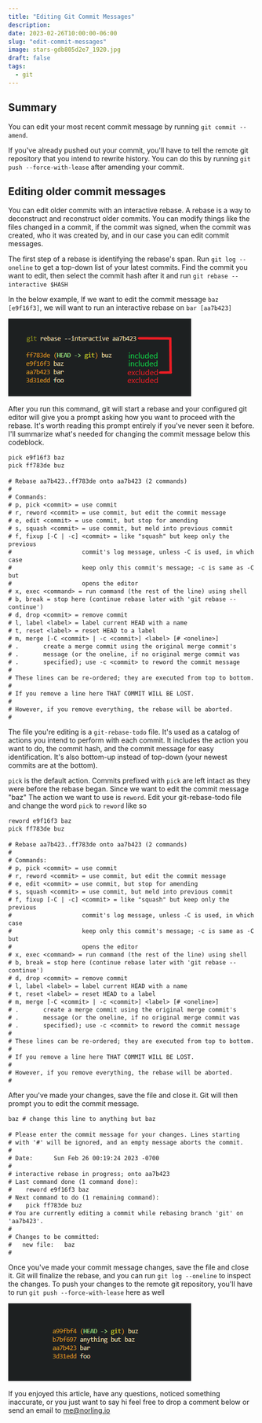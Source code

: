 ```yaml
---
title: "Editing Git Commit Messages"
description:
date: 2023-02-26T10:00:00-06:00
slug: "edit-commit-messages"
image: stars-gdb805d2e7_1920.jpg
draft: false
tags:
  - git
---
```


## Summary

You can edit your most recent commit message by running `git commit --amend`.

If you've already pushed out your commit, you'll have to tell the remote git repository that you intend to rewrite history. You can do this by running `git push --force-with-lease` after amending your commit.

## Editing older commit messages

You can edit older commits with an interactive rebase. A rebase is a way to deconstruct and reconstruct older commits. You can modify things like the files changed in a commit, if the commit was signed, when the commit was created, who it was created by, and in our case you can edit commit messages.

The first step of a rebase is identifying the rebase's span. Run `git log --oneline` to get a top-down list of your latest commits. Find the commit you want to edit, then select the commit hash after it and run `git rebase --interactive $HASH`

In the below example, If we want to edit the commit message `baz [e9f16f3]`, we will want to run an interactive rebase on `bar [aa7b423]`

![an example of how to select commits for an interactive rebase](rebase.png)

After you run this command, git will start a rebase and your configured git editor will give you a prompt asking how you want to proceed with the rebase. It's worth reading this prompt entirely if you've never seen it before. I'll summarize what's needed for changing the commit message below this codeblock.

```fish
pick e9f16f3 baz
pick ff783de buz

# Rebase aa7b423..ff783de onto aa7b423 (2 commands)
#
# Commands:
# p, pick <commit> = use commit
# r, reword <commit> = use commit, but edit the commit message
# e, edit <commit> = use commit, but stop for amending
# s, squash <commit> = use commit, but meld into previous commit
# f, fixup [-C | -c] <commit> = like "squash" but keep only the previous
#                    commit's log message, unless -C is used, in which case
#                    keep only this commit's message; -c is same as -C but
#                    opens the editor
# x, exec <command> = run command (the rest of the line) using shell
# b, break = stop here (continue rebase later with 'git rebase --continue')
# d, drop <commit> = remove commit
# l, label <label> = label current HEAD with a name
# t, reset <label> = reset HEAD to a label
# m, merge [-C <commit> | -c <commit>] <label> [# <oneline>]
# .       create a merge commit using the original merge commit's
# .       message (or the oneline, if no original merge commit was
# .       specified); use -c <commit> to reword the commit message
#
# These lines can be re-ordered; they are executed from top to bottom.
#
# If you remove a line here THAT COMMIT WILL BE LOST.
#
# However, if you remove everything, the rebase will be aborted.
#
```

The file you're editing is a `git-rebase-todo` file. It's used as a catalog of actions you intend to perform with each commit. It includes the action you want to do, the commit hash, and the commit message for easy identification. It's also bottom-up instead of top-down (your newest commits are at the bottom).

`pick` is the default action. Commits prefixed with `pick` are left intact as they were before the rebase began. Since we want to edit the commit message "baz" The action we want to use is `reword`. Edit your git-rebase-todo file and change the word `pick` to `reword` like so

```fish
reword e9f16f3 baz
pick ff783de buz

# Rebase aa7b423..ff783de onto aa7b423 (2 commands)
#
# Commands:
# p, pick <commit> = use commit
# r, reword <commit> = use commit, but edit the commit message
# e, edit <commit> = use commit, but stop for amending
# s, squash <commit> = use commit, but meld into previous commit
# f, fixup [-C | -c] <commit> = like "squash" but keep only the previous
#                    commit's log message, unless -C is used, in which case
#                    keep only this commit's message; -c is same as -C but
#                    opens the editor
# x, exec <command> = run command (the rest of the line) using shell
# b, break = stop here (continue rebase later with 'git rebase --continue')
# d, drop <commit> = remove commit
# l, label <label> = label current HEAD with a name
# t, reset <label> = reset HEAD to a label
# m, merge [-C <commit> | -c <commit>] <label> [# <oneline>]
# .       create a merge commit using the original merge commit's
# .       message (or the oneline, if no original merge commit was
# .       specified); use -c <commit> to reword the commit message
#
# These lines can be re-ordered; they are executed from top to bottom.
#
# If you remove a line here THAT COMMIT WILL BE LOST.
#
# However, if you remove everything, the rebase will be aborted.
#
```

After you've made your changes, save the file and close it. Git will then prompt you to edit the commit message.

```fish
baz # change this line to anything but baz

# Please enter the commit message for your changes. Lines starting
# with '#' will be ignored, and an empty message aborts the commit.
#
# Date:      Sun Feb 26 00:19:24 2023 -0700
#
# interactive rebase in progress; onto aa7b423
# Last command done (1 command done):
#    reword e9f16f3 baz
# Next command to do (1 remaining command):
#    pick ff783de buz
# You are currently editing a commit while rebasing branch 'git' on 'aa7b423'.
#
# Changes to be committed:
#	new file:   baz
#
```

Once you've made your commit message changes, save the file and close it. Git will finalize the rebase, and you can run `git log --oneline` to inspect the changes. To push your changes to the remote git repository, you'll have to run `git push --force-with-lease` here as well

![the final message edited](edited.png)

If you enjoyed this article, have any questions, noticed something inaccurate, or you just want to say hi feel free to drop a comment below or send an email to me@norling.io
